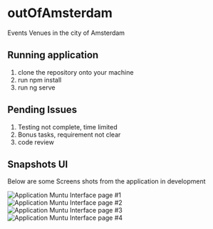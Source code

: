 # outOfAmsterdam

Events Venues in the city of Amsterdam


## Running application

1. clone the repository onto your machine
2. run npm install
3. run ng serve

## Pending Issues
1. Testing not complete, time limited
2. Bonus tasks, requirement not clear
3. code review

## Snapshots UI

 Below are some Screens shots from the application in development

![ Application Muntu Interface page #1 ](https://github.com/LINOSNCHENA/outOfAmsterdam/blob/master/amsterdam/src/assets/page%20(1).png)
![ Application Muntu Interface page #2 ](https://github.com/LINOSNCHENA/outOfAmsterdam/blob/master/amsterdam/src/assets/page%20(2).png)
![ Application Muntu Interface page #3 ](https://github.com/LINOSNCHENA/outOfAmsterdam/blob/master/amsterdam/src/assets/page%20(3).png)
![ Application Muntu Interface page #4 ](https://github.com/LINOSNCHENA/outOfAmsterdam/blob/master/amsterdam/src/assets/page%20(4).png)
